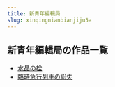 ```yaml
---
title: 新青年編輯局
slug: xinqingnianbianjiju5a
---
```


## 新青年編輯局の作品一覧

- [水晶の栓](shuijingnoshuan-7ca)
- [臨時急行列車の紛失](linshijixinglie-a99)
